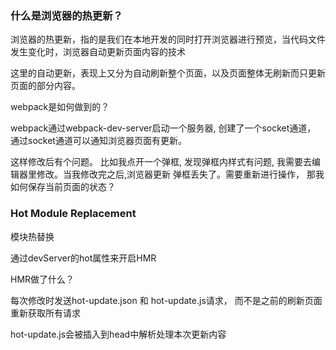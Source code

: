 ### 什么是浏览器的热更新？

浏览器的热更新，指的是我们在本地开发的同时打开浏览器进行预览，当代码文件发生变化时，浏览器自动更新页面内容的技术

这里的自动更新，表现上又分为自动刷新整个页面，以及页面整体无刷新而只更新页面的部分内容。

webpack是如何做到的？

webpack通过webpack-dev-server启动一个服务器, 创建了一个socket通道， 通过socket通道可以通知浏览器页面有更新。

这样修改后有个问题。 比如我点开一个弹框, 发现弹框内样式有问题, 我需要去编辑器里修改。当我修改完之后,浏览器更新 弹框丢失了。需要重新进行操作， 那我如何保存当前页面的状态？

### Hot Module Replacement

模块热替换

通过devServer的hot属性来开启HMR

HMR做了什么？

每次修改时发送hot-update.json 和 hot-update.js请求， 而不是之前的刷新页面重新获取所有请求

hot-update.js会被插入到head中解析处理本次更新内容
